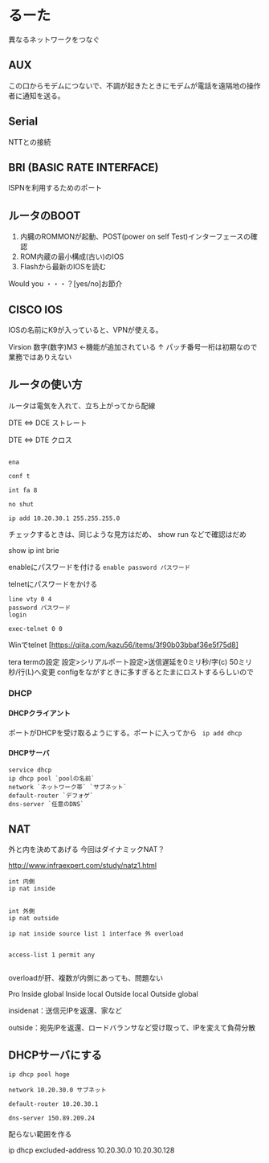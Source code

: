 # るーた

異なるネットワークをつなぐ

## AUX
この口からモデムにつないで、不調が起きたときにモデムが電話を遠隔地の操作者に通知を送る。

## Serial
NTTとの接続

## BRI (BASIC RATE INTERFACE)
ISPNを利用するためのポート

## ルータのBOOT

1. 内臓のROMMONが起動、POST(power on self Test)インターフェースの確認
2. ROM内蔵の最小構成(古い)のIOS
3. Flashから最新のIOSを読む

Would you ・・・？[yes/no]お節介

## CISCO IOS
IOSの名前にK9が入っていると、VPNが使える。

Virsion 数字(数字)M3 ←機能が追加されている
              ↑
              パッチ番号一桁は初期なので業務ではありえない

## ルータの使い方

ルータは電気を入れて、立ち上がってから配線

DTE <=> DCE ストレート

DTE <=> DTE クロス

```

ena

conf t

int fa 8

no shut

ip add 10.20.30.1 255.255.255.0

```

チェックするときは、同じような見方はだめ、
show run などで確認はだめ

show ip int brie


enableにパスワードを付ける
`enable password パスワード`

telnetにパスワードをかける

```
line vty 0 4
password パスワード
login

exec-telnet 0 0
```

Winでtelnet
[https://qiita.com/kazu56/items/3f90b03bbaf36e5f75d8]


tera termの設定
設定>シリアルポート設定>送信遅延を0ミリ秒/字(c) 50ミリ秒/行(L)へ変更
configをながすときに多すぎるとたまにロストするらしいので

### DHCP
#### DHCPクライアント 
ポートがDHCPを受け取るようにする。ポートに入ってから
` ip add dhcp`

#### DHCPサーバ
```
service dhcp
ip dhcp pool `poolの名前`
network `ネットワーク帯` `サブネット`
default-router `デフォゲ`
dns-server `任意のDNS`
```


## NAT
外と内を決めてあげる
今回はダイナミックNAT？

http://www.infraexpert.com/study/natz1.html

```
int 内側
ip nat inside


int 外側
ip nat outside

ip nat inside source list 1 interface 外 overload


access-list 1 permit any


```
overloadが肝、複数が内側にあっても、問題ない



Pro Inside global      Inside local       Outside local      Outside global


insidenat：送信元IPを返還、家など

outside：宛先IPを返還、ロードバランサなど受け取って、IPを変えて負荷分散

## DHCPサーバにする
```
ip dhcp pool hoge

network 10.20.30.0 サブネット

default-router 10.20.30.1

dns-server 150.89.209.24
```

配らない範囲を作る

ip dhcp excluded-address 10.20.30.0 10.20.30.128